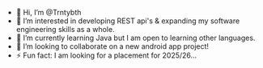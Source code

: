 - 👋 Hi, I’m @Trntybth
- 👀 I’m interested in developing REST api's & expanding my software engineering skills as a whole.
- 🌱 I’m currently learning Java but I am open to learning other languages.
- 💞️ I’m looking to collaborate on a new android app project!
- ⚡ Fun fact: I am looking for a placement for 2025/26...

